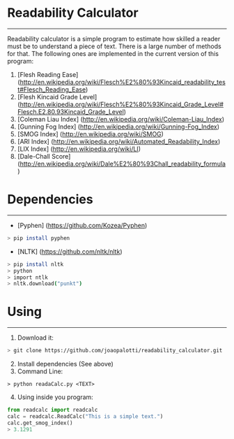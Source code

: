# Readability Calculator
------------------------

Readability calculator is a simple program to estimate how skilled a reader must be to understand a piece of text.
There is a large number of methods for that. The following ones are implemented in the current version of this program:

1. [Flesh Reading Ease] (http://en.wikipedia.org/wiki/Flesch%E2%80%93Kincaid_readability_test#Flesch_Reading_Ease)
2. [Flesh Kincaid Grade Level] (http://en.wikipedia.org/wiki/Flesch%E2%80%93Kincaid_Grade_Level#Flesch.E2.80.93Kincaid_Grade_Level)
3. [Coleman Liau Index] (http://en.wikipedia.org/wiki/Coleman-Liau_Index)
4. [Gunning Fog Index] (http://en.wikipedia.org/wiki/Gunning-Fog_Index)
5. [SMOG Index] (http://en.wikipedia.org/wiki/SMOG)
6. [ARI Index] (http://en.wikipedia.org/wiki/Automated_Readability_Index)
7. [LIX Index] (http://en.wikipedia.org/wiki/LI)
8. [Dale-Chall Score] (http://en.wikipedia.org/wiki/Dale%E2%80%93Chall_readability_formula)

# Dependencies
-------------

* [Pyphen] (https://github.com/Kozea/Pyphen) 

```bash
> pip install pyphen
```

* [NLTK] (https://github.com/nltk/nltk)

```bash
> pip install nltk
> python
> import ntlk
> nltk.download("punkt")
```

# Using
--------

1. Download it:
```bash    
> git clone https://github.com/joaopalotti/readability_calculator.git
```

2. Install dependencies (See above)
3. Command Line:
```bashh
> python readaCalc.py <TEXT>
```
4. Using inside you program:
```python
from readcalc import readcalc
calc = readcalc.ReadCalc("This is a simple text.")
calc.get_smog_index()
> 3.1291
```

